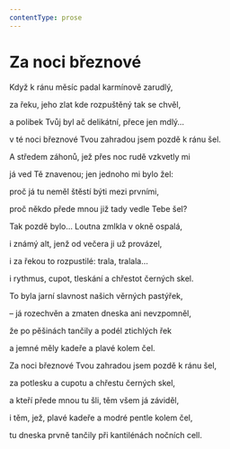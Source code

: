 ```yaml
---
contentType: prose
---
```


# Za noci březnové

Když k ránu měsíc padal karmínově zarudlý,

za řeku, jeho zlat kde rozpuštěný tak se chvěl, 

a polibek Tvůj byl ač delikátní, přece jen mdlý… 

v té noci březnové Tvou zahradou jsem pozdě k ránu šel. 

A středem záhonů, jež přes noc rudě vzkvetly mi 

já ved Tě znavenou; jen jednoho mi bylo žel: 

proč já tu neměl štěstí býti mezi prvními, 

proč někdo přede mnou již tady vedle Tebe šel? 

Tak pozdě bylo… Loutna zmlkla v okně ospalá, 

i známý alt, jenž od večera ji už provázel, 

i za řekou to rozpustilé: trala, tralala… 

i rythmus, cupot, tleskání a chřestot černých skel. 

To byla jarní slavnost našich věrných pastýřek, 

– já rozechvěn a zmaten dneska ani nevzpomněl, 

že po pěšinách tančily a podél ztichlých řek 

a jemné měly kadeře a plavé kolem čel. 

Za noci březnové Tvou zahradou jsem pozdě k ránu šel, 

za potlesku a cupotu a chřestu černých skel, 

a kteří přede mnou tu šli, těm všem já záviděl, 

i těm, jež, plavé kadeře a modré pentle kolem čel, 

tu dneska prvně tančily při kantilénách nočních cell.
